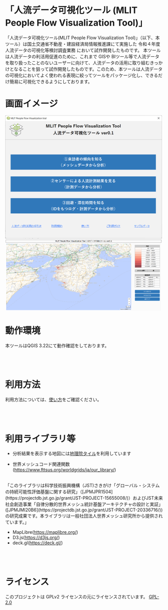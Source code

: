 「人流データ可視化ツール (MLIT People Flow Visualization Tool)」
====

「人流データ可視化ツール(MLIT People Flow Visualization Tool)」（以下、本ツール）は国土交通省不動産・建設経済局情報推進課にて実施した 令和４年度人流データの可視化等検討調査業務 において試作開発したものです。
本ツールは人流データの利活用促進のために、これまで GISや BIツール等で人流データを取り扱ったことのないユーザーに向けて、人流データの活用に取り組むきっかけとなることを狙って試作開発したものです。このため、本ツールは人流データの可視化においてよく使われる表現に絞ってツールをパッケージ化し、できるだけ簡易に可視化できるようにしております。

# 画面イメージ
<img width="500" src="./image/use001.png">
<img width="500" src="./image/use002.png">


# 動作環境
本ツールはQGIS 3.22にて動作確認をしております。
## <BR>

# 利用方法
利用方法については、[使い方](document/howtouse.pdf)をご確認ください。
## <BR>

# 利用ライブラリ等
- 分析結果を表示する地図には[地理院タイル](https://www.gsi.go.jp/kikakuchousei/kikakuchousei40182.html)を利用しています

- 世界メッシュコード関連関数(https://www.fttsus.org/worldgrids/ja/our_library/)
<br>
 「このライブラリは科学技術振興機構（JST)さきがけ「グローバル・システムの持続可能性評価基盤に関する研究」（[JPMJPR1504](https://projectdb.jst.go.jp/grant/JST-PROJECT-15655008/)）およびJST未来社会創造事業「自律分散的世界メッシュ統計基盤アーキテクチャの設計と実証」([JPMJMI20B6](https://projectdb.jst.go.jp/grant/JST-PROJECT-20336716/))の研究成果です。本ライブラリは一般社団法人世界メッシュ研究所から提供されています。」


- MapLibre(https://maplibre.org/)
- D3.js(https://d3js.org/)
- deck.gl(https://deck.gl/)

## <BR>

# ライセンス
このプロジェクトは GPLv2 ライセンスの元にライセンスされています。
[GPL-2.0](https://www.gnu.org/licenses/old-licenses/gpl-2.0.txt)

